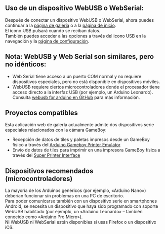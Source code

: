 ## Uso de un dispositivo WebUSB o WebSerial:
Después de conectar un dispositivo WebUSB o WebSerial, ahora puedes continuar a la [página de galería](/gallery) o a la [página de inicio](/home).  
El icono USB pulsará cuando se reciban datos.  
También puedes acceder a las opciones a través del icono USB en la navegación y la [página de configuración](/settings).

## Nota: WebUSB y Web Serial son similares, pero no idénticos:
* Web Serial tiene acceso a un puerto COM normal y no requiere dispositivos especiales, pero no está disponible en dispositivos móviles.
* WebUSB requiere ciertos microcontroladores donde el procesador tiene acceso directo a la interfaz USB (por ejemplo, un Arduino Leonardo). Consulta [webusb for arduino en GitHub](https://github.com/webusb/arduino) para más información.

## Proyectos compatibles
Esta aplicación web de galería actualmente admite dos dispositivos serie especiales relacionados con la cámara GameBoy:
* Recepción de datos de tiles y paletas impresos desde un GameBoy físico a través del [Arduino Gameboy Printer Emulator](https://github.com/mofosyne/arduino-gameboy-printer-emulator/)
* Envío de datos de tiles para imprimir en una impresora GameBoy física a través del [Super Printer Interface](https://github.com/Raphael-Boichot/Yet-another-PC-to-Game-Boy-Printer-interface/)

## Dispositivos recomendados (microcontroladores)
La mayoría de los Arduinos genéricos (por ejemplo, «Arduino Nano») deberían funcionar sin problemas en una PC de escritorio.  
Para poder comunicarse también con un dispositivo serie en smartphones Android, se necesita un dispositivo que haya sido programado con soporte WebUSB habilitado (por ejemplo, un «Arduino Leonardo» – también conocido como «Arduino Pro Micro»).  
Ni WebUSB ni WebSerial están disponibles si usas Firefox o un dispositivo iOS.
